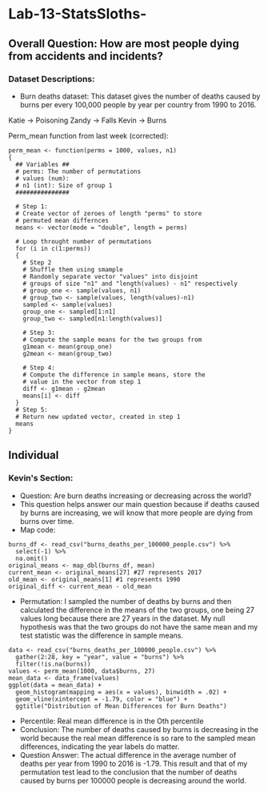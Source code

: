 # Lab-13-StatsSloths-

## Overall Question: How are most people dying from accidents and incidents?

### Dataset Descriptions:
* Burn deaths dataset: This dataset gives the number of deaths caused by burns per every 100,000 people by year per country from 1990 to 2016.

Katie -> Poisoning
Zandy -> Falls
Kevin -> Burns


Perm_mean function from last week (corrected):
```{r}
perm_mean <- function(perms = 1000, values, n1)
{
  ## Variables ##
  # perms: The number of permutations 
  # values (num): 
  # n1 (int): Size of group 1
  ###############
  
  # Step 1:
  # Create vector of zeroes of length "perms" to store
  # permuted mean differnces
  means <- vector(mode = "double", length = perms)
  
  # Loop throught number of permutations
  for (i in c(1:perms))
  {
    # Step 2
    # Shuffle them using smample
    # Randomly separate vector "values" into disjoint 
    # groups of size "n1" and "length(values) - n1" respectively
    # group_one <- sample(values, n1)
    # group_two <- sample(values, length(values)-n1)
    sampled <- sample(values)
    group_one <- sampled[1:n1]
    group_two <- sampled[n1:length(values)]
    
    # Step 3:
    # Compute the sample means for the two groups from
    g1mean <- mean(group_one)
    g2mean <- mean(group_two)
    
    # Step 4: 
    # Compute the difference in sample means, store the
    # value in the vector from step 1
    diff <- g1mean - g2mean
    means[i] <- diff
  }
  # Step 5:
  # Return new updated vector, created in step 1
  means
}
```

## Individual

### Kevin's Section:
* Question: Are burn deaths increasing or decreasing across the world?
* This question helps answer our main question because if deaths caused by burns are increasing, we will know that more people are dying from burns over time.
* Map code:
```{r}
burns_df <- read_csv("burns_deaths_per_100000_people.csv") %>%
  select(-1) %>%
  na.omit()
original_means <- map_dbl(burns_df, mean)
current_mean <- original_means[27] #27 represents 2017
old_mean <- original_means[1] #1 represents 1990
original_diff <- current_mean - old_mean
```
* Permutation: I sampled the number of deaths by burns and then calculated the difference in the means of the two groups, one being 27 values long because there are 27 years in the dataset. My null hypothesis was that the two groups do not have the same mean and my test statistic was the difference in sample means.
```{r}
data <- read_csv("burns_deaths_per_100000_people.csv") %>%
  gather(2:28, key = "year", value = "burns") %>%
  filter(!is.na(burns))
values <- perm_mean(1000, data$burns, 27)
mean_data <- data_frame(values)
ggplot(data = mean_data) +
  geom_histogram(mapping = aes(x = values), binwidth = .02) +
  geom_vline(xintercept = -1.79, color = "blue") +
  ggtitle("Distribution of Mean Differences for Burn Deaths")
```
* Percentile: Real mean difference is in the Oth percentile
* Conclusion: The number of deaths caused by burns is decreasing in the world because the real mean difference is so rare to the sampled mean differences, indicating the year labels do matter.
* Question Answer: The actual difference in the average number of deaths per year from 1990 to 2016 is -1.79. This result and that of my permutation test lead to the conclusion that the number of deaths caused by burns per 100000 people is decreasing around the world.



